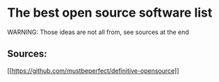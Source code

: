 # The best open source software list
WARNING: Those ideas are not all from, see sources at the end




## Sources:
[[https://github.com/mustbeperfect/definitive-opensource]]
